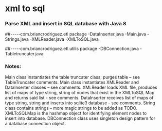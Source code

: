 # xml to sql
### Parse XML and insert in SQL database with Java 8

##-----com.briancrodriguez.etl package
-DataInserter.java
-Main.java
-Strings.java
-XMLReader.java
-XMLToSQL.java

##-----com.briancrodriguez.etl.utilis package
-DBConnection.java
-Tabletruncater.java

###  Notes:
Main class instantiates the table truncater class; purges table – see TableTruncater comments.
Main class instantiates XMLReader and DataInserter classes – see comments.
XMLReader loads XML file, produces list of maps of type string, string of nodes that exist in the XMLToSQL Map and returns said list - see comments.
DataInserter receives list of maps of type string, string and inserts into sqlite3 database - see comments.
String class contains strings – more magic strings to be added as TODO.
XMLToSQLMap is the hashmap object for identifying element nodes to insert into database.
DBConnection class uses singleton design pattern for a database connection object.


